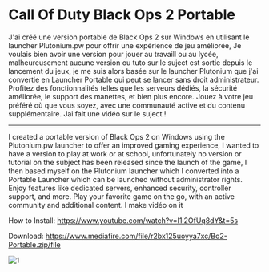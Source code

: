# Call Of Duty Black Ops 2 Portable

J'ai créé une version portable de Black Ops 2 sur Windows en utilisant le launcher Plutonium.pw pour offrir une expérience de jeu améliorée, Je voulais bien avoir une version pour jouer au travaill ou au lycée, malheureusement aucune version ou tuto sur le suject est sortie depuis le lancement du jeux, je me suis alors basée sur le launcher Plutonium que j'ai convertie en Launcher Portable qui peut se lancer sans droit administrateur. Profitez des fonctionnalités telles que les serveurs dédiés, la sécurité améliorée, le support des manettes, et bien plus encore. Jouez à votre jeu préféré où que vous soyez, avec une communauté active et du contenu supplémentaire.
Jai fait une vidéo sur le suject !
____________________________________________________________________________________________________________________________________________
I created a portable version of Black Ops 2 on Windows using the Plutonium.pw launcher to offer an improved gaming experience, I wanted to have a version to play at work or at school, unfortunately no version or tutorial on the subject has been released since the launch of the game, I then based myself on the Plutonium launcher which I converted into a Portable Launcher which can be launched without administrator rights. Enjoy features like dedicated servers, enhanced security, controller support, and more. Play your favorite game on the go, with an active community and additional content.
I make vidéo on it

How to Install: https://www.youtube.com/watch?v=I1i2OfUq8dY&t=5s

Download: https://www.mediafire.com/file/r2bx125uoyya7xc/Bo2-Portable.zip/file

![1](https://github.com/DeuxWatts/PortableGames/assets/76021098/9316ed3d-52ae-4ec1-aa2d-8317343fe051)
